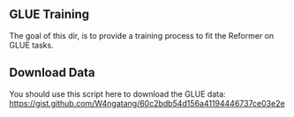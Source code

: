 ## GLUE Training

The goal of this dir, is to provide a training process to fit the Reformer on GLUE tasks.

## Download Data
You should use this script here to download the GLUE data: https://gist.github.com/W4ngatang/60c2bdb54d156a41194446737ce03e2e